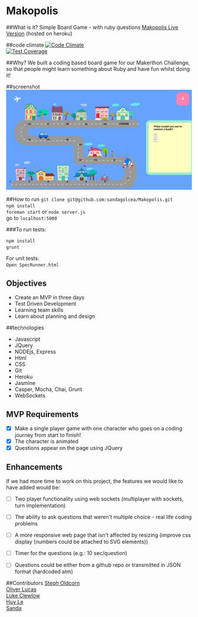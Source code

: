 # Makopolis

##What is it? 
Simple Board Game - with ruby questions
[Makopolis Live Version](makopolis.herokuapp.com)  (hosted on heroku)  

##code climate
[![Code Climate](https://codeclimate.com/github/sandagolcea/Makopolis/badges/gpa.svg)](https://codeclimate.com/github/sandagolcea/Makopolis)  
[![Test Coverage](https://codeclimate.com/github/sandagolcea/Makopolis/badges/coverage.svg)](https://codeclimate.com/github/sandagolcea/Makopolis)

##Why?
We built a coding based board game for our Makerthon Challenge, so that people might learn something about Ruby and have fun whilst doing it!

##screenshot
![Makopolis](/Makopolis.png?raw=true "Makopolis board game")


##How to run
`git clone git@github.com:sandagolcea/Makopolis.git`  
`npm install`  
`foreman start` or `node server.js`  
go to `localhost:5000`  

###To run tests:
```sh
npm install
grunt
```
For unit tests:   
`Open SpecRunner.html`


Objectives
-----
* Create an MVP in three days
* Test Driven Development
* Learning team skills
* Learn about planning and design


##technologies
* Javascript
* JQuery
* NODEjs, Express
* Html
* CSS
* Git
* Heroku
* Jasmine
* Casper, Mocha, Chai, Grunt
* WebSockets

MVP Requirements
---------------
- [x] Make a single player game with one character who goes on a coding journey from start to finish!
- [x] The character is animated
- [x] Questions appear on the page using JQuery

Enhancements
------------
If we had more time to work on this project, the features we would like to have added would be:
- [ ] Two player functionality using web sockets (multiplayer with sockets, turn implementation)
- [ ] The ability to ask questions that weren't multiple choice - real life coding problems
- [ ] A more responsive web page that isn't affected by resizing (improve css display (numbers could be attached to SVG elements))
- [ ] Timer for the questions (e.g.: 10 sec/question)
- [ ] Questions could be either from a github repo or transmitted in JSON format (hardcoded atm)


##Contributors
[Steph Oldcorn](https://github.com/stepholdcorn)  
[Oliver Lucas](https://github.com/olucas92)  
[Luke Clewlow](https://github.com/lukeclewlow)  
[Huy Le](https://github.com/tekhuy)  
[Sanda](https://github.com/sandagolcea)